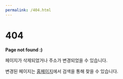 ```yaml
---
permalink: /404.html
---
```

<h1>404</h1>
<p><strong>Page not found :)</strong></p>
<p>페이지가 삭제되었거나 주소가 변경되었을 수 있습니다.</p>
<p>변경된 페이지는 <a href="https://orselv99.github.io">홈페이지</a>에서 검색을 통해 찾을 수 있습니다.</p>
